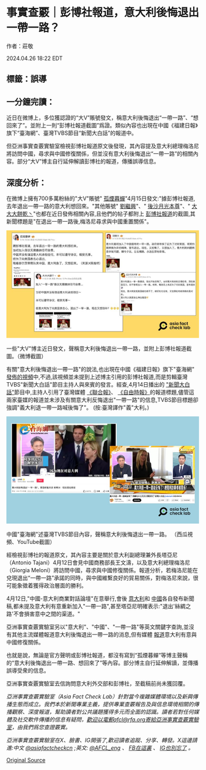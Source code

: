 # 事實查覈｜彭博社報道，意大利後悔退出一帶一路？

作者：莊敬

2024.04.26 18:22 EDT

## 標籤：誤導

## 一分鐘完讀：

近日在微博上，多位獲認證的“大V”賬號發文，稱意大利後悔退出“一帶一路”、“想回來了”。並附上一則“彭博社報道截圖”爲證。類似內容也出現在中國《福建日報》旗下“臺海網”、臺灣TVBS節目“新聞大白話”的報道中。

但亞洲事實查覈實驗室檢視彭博社報道原文後發現，其內容提及意大利總理梅洛尼將訪問中國，尋求與中國修復關係，但並沒有意大利後悔退出“一帶一路”的相關內容。部分“大V”博主自行延伸解讀彭博社的報道，傳播誤導信息。

## 深度分析：

在微博上擁有700多萬粉絲的"大V"賬號" [孤煙暮蟬](https://m.weibo.cn/detail/5023394221526329)"4月15日發文:"據彭博社報道,去年退出一帶一路的意大利想回來。"其他賬號" [劉繼興](https://m.weibo.cn/detail/5023191238185858)"、" [後沙月光本尊](https://m.weibo.cn/detail/5023151540929780)"、" [大大大餅乾丶](https://m.weibo.cn/detail/5022443423141896)"也都在近日發佈相關內容,且他們的帖子都附上 [彭博社報道](https://www.bloomberg.com/news/articles/2024-04-12/meloni-seeks-china-reset-after-italy-ditches-belt-and-road-pact?sref=TuLYJzYL)的截圖,其新聞標題是"在退出一帶一路後,梅洛尼尋求與中國重置關係"。

![一些"大V"博主近日發文，聲稱意大利後悔退出一帶一路，並附上彭博社報道截圖。（微博截圖）](images/GLZHKS6OFPWFQ77WGN6WTRAFGA.png)

一些"大V"博主近日發文，聲稱意大利後悔退出一帶一路，並附上彭博社報道截圖。（微博截圖）

有關"意大利後悔退出一帶一路"的說法,也出現在中國《福建日報》旗下"臺海網" [發佈的視頻](https://www.bloomberg.com/news/articles/2024-04-12/meloni-seeks-china-reset-after-italy-ditches-belt-and-road-pact?sref=TuLYJzYL)中,不過,該視頻並未提到上述博主引用的彭博社報道,而是剪輯臺灣TVBS"新聞大白話"節目主持人與來賓的發言。經查,4月14日播出的 ["新聞大白話"](https://www.youtube.com/watch?v=2_0n0amEhcw)節目中,主持人引用了臺灣媒體 [《聯合報》](https://udn.com/news/story/7331/7896438)、 [《自由時報》](https://ec.ltn.com.tw/article/breakingnews/4639135)的報道標題,儘管這兩家臺媒的報道並未涉及有關意大利反悔退出"一帶一路"的信息,TVBS節目標題卻強調"義大利退一帶一路喊後悔了"。 (按:臺灣譯作"義"大利。)

![中國"臺海網"述臺灣TVBS節目內容，聲稱意大利後悔退出一帶一路。 （西瓜視頻、YouTube截圖）](images/TM4QMD7MQZSC5K36LAKLQZGIQM.png)

中國"臺海網"述臺灣TVBS節目內容，聲稱意大利後悔退出一帶一路。 （西瓜視頻、YouTube截圖）

經檢視彭博社的報道原文，其內容主要是關於意大利副總理兼外長塔亞尼（Antonio Tajani）4月12日會見中國商務部長王文濤，以及意大利總理梅洛尼（Giorgia Meloni）將訪問中國，尋求與中國修復關係。報道分析，若梅洛尼能在兌現退出“一帶一路”承諾的同時，與中國維繫良好的貿易關係，對梅洛尼來說，很可能象徵着獲得政治層面的勝利。

4月12日,"中國-意大利商業對話論壇"在意舉行,會後 [意大利](https://www.esteri.it/en/sala_stampa/archivionotizie/interviste/2024/04/tajani-cina-partner-strategico-per-litalia-mf/)和 [中國](http://wangwentao.mofcom.gov.cn/article/activities/202404/20240403502992.shtml)各自發布新聞稿,都未提及意大利有意重新加入"一帶一路",甚至塔亞尼明確表示:"退出'絲綢之路'不會損害意中之間的渠道。"

亞洲事實查覈實驗室另以"意大利"、"中國"、"一帶一路"等英文關鍵字查詢,並沒有其他主流媒體報道意大利後悔退出一帶一路的消息,但有媒體 [報道](https://www.intelligenceonline.com/government-intelligence/2024/04/17/after-italy-s-exit-from-belt-and-road-initiative-meloni-hopes-to-renew-ties-with-xi,110216503-gra)意大利有意與中國修復關係。

也就是說，無論是官方聲明或彭博社報道，都沒有寫到“孤煙暮蟬”等博主聲稱的“意大利後悔退出一帶一路、想回來了”等內容。部分博主自行延伸解讀，並傳播誤導受衆的信息。

亞洲事實查覈實驗室去信詢問意大利外交部和彭博社，至截稿前尚未獲回覆。

*亞洲事實查覈實驗室（Asia Fact Check Lab）針對當今複雜媒體環境以及新興傳播生態而成立。我們本於新聞專業主義，提供專業查覈報告及與信息環境相關的傳播觀察、深度報道，幫助讀者對公共議題獲得多元而全面的認識。讀者若對任何媒體及社交軟件傳播的信息有疑問，歡迎以電郵afcl@rfa.org寄給亞洲事實查覈實驗室，由我們爲您查證覈實。*

*亞洲事實查覈實驗室在X、臉書、IG開張了,歡迎讀者追蹤、分享、轉發。X這邊請進:中文*  [*@asiafactcheckcn*](https://twitter.com/asiafactcheckcn)  *;英文:*  [*@AFCL\_eng*](https://twitter.com/AFCL_eng)  *、*  [*FB在這裏*](https://www.facebook.com/asiafactchecklabcn)  *、*  [*IG也別忘了*](https://www.instagram.com/asiafactchecklab/)  *。*



[Original Source](https://www.rfa.org/mandarin/shishi-hecha/hc-04262024181746.html)